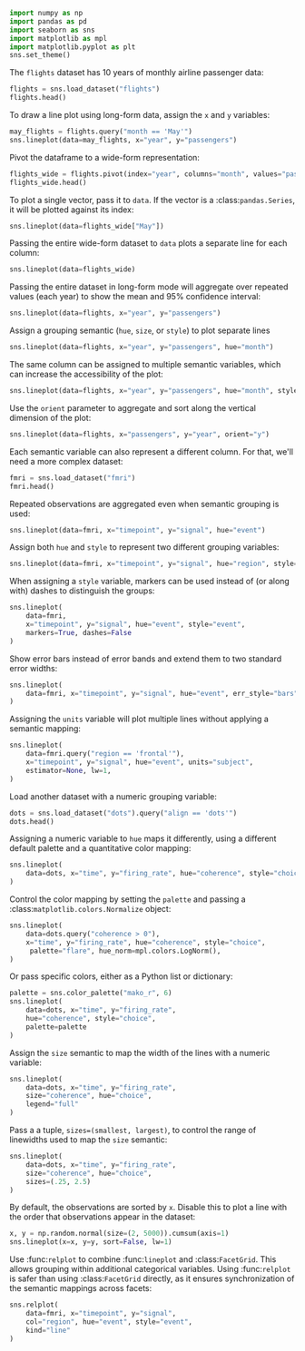 ```python
import numpy as np
import pandas as pd
import seaborn as sns
import matplotlib as mpl
import matplotlib.pyplot as plt
sns.set_theme()
```
The ``flights`` dataset has 10 years of monthly airline passenger data:

```python
flights = sns.load_dataset("flights")
flights.head()
```
To draw a line plot using long-form data, assign the ``x`` and ``y`` variables:

```python
may_flights = flights.query("month == 'May'")
sns.lineplot(data=may_flights, x="year", y="passengers")
```
Pivot the dataframe to a wide-form representation:

```python
flights_wide = flights.pivot(index="year", columns="month", values="passengers")
flights_wide.head()
```
To plot a single vector, pass it to ``data``. If the vector is a :class:`pandas.Series`, it will be plotted against its index:

```python
sns.lineplot(data=flights_wide["May"])
```
Passing the entire wide-form dataset to ``data`` plots a separate line for each column:

```python
sns.lineplot(data=flights_wide)
```
Passing the entire dataset in long-form mode will aggregate over repeated values (each year) to show the mean and 95% confidence interval:

```python
sns.lineplot(data=flights, x="year", y="passengers")
```
Assign a grouping semantic (``hue``, ``size``, or ``style``) to plot separate lines

```python
sns.lineplot(data=flights, x="year", y="passengers", hue="month")
```
The same column can be assigned to multiple semantic variables, which can increase the accessibility of the plot:

```python
sns.lineplot(data=flights, x="year", y="passengers", hue="month", style="month")
```
Use the `orient` parameter to aggregate and sort along the vertical dimension of the plot:

```python
sns.lineplot(data=flights, x="passengers", y="year", orient="y")
```
Each semantic variable can also represent a different column. For that, we'll need a more complex dataset:

```python
fmri = sns.load_dataset("fmri")
fmri.head()
```
Repeated observations are aggregated even when semantic grouping is used:

```python
sns.lineplot(data=fmri, x="timepoint", y="signal", hue="event")
```
Assign both ``hue`` and ``style`` to represent two different grouping variables:

```python
sns.lineplot(data=fmri, x="timepoint", y="signal", hue="region", style="event")
```
When assigning a ``style`` variable, markers can be used instead of (or along with) dashes to distinguish the groups:

```python
sns.lineplot(
    data=fmri,
    x="timepoint", y="signal", hue="event", style="event",
    markers=True, dashes=False
)
```
Show error bars instead of error bands and extend them to two standard error widths:

```python
sns.lineplot(
    data=fmri, x="timepoint", y="signal", hue="event", err_style="bars", errorbar=("se", 2),
)
```
Assigning the ``units`` variable will plot multiple lines without applying a semantic mapping:

```python
sns.lineplot(
    data=fmri.query("region == 'frontal'"),
    x="timepoint", y="signal", hue="event", units="subject",
    estimator=None, lw=1,
)
```
Load another dataset with a numeric grouping variable:

```python
dots = sns.load_dataset("dots").query("align == 'dots'")
dots.head()
```
Assigning a numeric variable to ``hue`` maps it differently, using a different default palette and a quantitative color mapping:

```python
sns.lineplot(
    data=dots, x="time", y="firing_rate", hue="coherence", style="choice",
)
```
Control the color mapping by setting the ``palette`` and passing a :class:`matplotlib.colors.Normalize` object:

```python
sns.lineplot(
    data=dots.query("coherence > 0"),
    x="time", y="firing_rate", hue="coherence", style="choice",
     palette="flare", hue_norm=mpl.colors.LogNorm(),
)
```
Or pass specific colors, either as a Python list or dictionary:

```python
palette = sns.color_palette("mako_r", 6)
sns.lineplot(
    data=dots, x="time", y="firing_rate",
    hue="coherence", style="choice",
    palette=palette
)
```
Assign the ``size`` semantic to map the width of the lines with a numeric variable:

```python
sns.lineplot(
    data=dots, x="time", y="firing_rate",
    size="coherence", hue="choice",
    legend="full"
)
```
Pass a a tuple, ``sizes=(smallest, largest)``, to control the range of linewidths used to map the ``size`` semantic:

```python
sns.lineplot(
    data=dots, x="time", y="firing_rate",
    size="coherence", hue="choice",
    sizes=(.25, 2.5)
)
```
By default, the observations are sorted by ``x``. Disable this to plot a line with the order that observations appear in the dataset:

```python
x, y = np.random.normal(size=(2, 5000)).cumsum(axis=1)
sns.lineplot(x=x, y=y, sort=False, lw=1)
```
Use :func:`relplot` to combine :func:`lineplot` and :class:`FacetGrid`. This allows grouping within additional categorical variables. Using :func:`relplot` is safer than using :class:`FacetGrid` directly, as it ensures synchronization of the semantic mappings across facets:

```python
sns.relplot(
    data=fmri, x="timepoint", y="signal",
    col="region", hue="event", style="event",
    kind="line"
)
```
